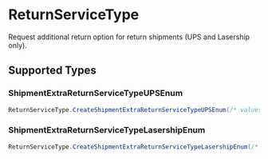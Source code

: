 # ReturnServiceType

Request additional return option for return shipments (UPS and Lasership only).


## Supported Types

### ShipmentExtraReturnServiceTypeUPSEnum

```csharp
ReturnServiceType.CreateShipmentExtraReturnServiceTypeUPSEnum(/* values here */);
```

### ShipmentExtraReturnServiceTypeLasershipEnum

```csharp
ReturnServiceType.CreateShipmentExtraReturnServiceTypeLasershipEnum(/* values here */);
```
